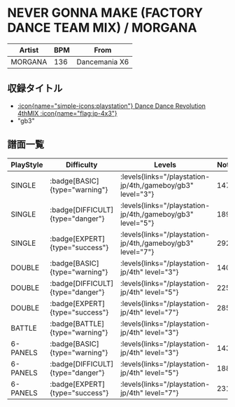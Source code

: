 # NEVER GONNA MAKE (FACTORY DANCE TEAM MIX) / MORGANA

|Artist|BPM|From|
|------|---|----|
|MORGANA|136|Dancemania X6|

## 収録タイトル

- [:icon{name="simple-icons:playstation"} Dance Dance Revolution 4thMIX :icon{name="flag:jp-4x3"}](/playstation-jp/4th)
- "gb3"

## 譜面一覧

|PlayStyle|Difficulty|Levels|Notes|Movie|
|---------|----------|------|-----|-----|
|SINGLE| :badge[BASIC]{type="warning"}| :levels{links="/playstation-jp/4th,/gameboy/gb3" level="3"}|147/0||
|SINGLE| :badge[DIFFICULT]{type="danger"}| :levels{links="/playstation-jp/4th,/gameboy/gb3" level="5"}|189/0||
|SINGLE| :badge[EXPERT]{type="success"}| :levels{links="/playstation-jp/4th,/gameboy/gb3" level="7"}|292/0||
|DOUBLE| :badge[BASIC]{type="warning"}| :levels{links="/playstation-jp/4th" level="3"}|140/0||
|DOUBLE| :badge[DIFFICULT]{type="danger"}| :levels{links="/playstation-jp/4th" level="5"}|225/0||
|DOUBLE| :badge[EXPERT]{type="success"}| :levels{links="/playstation-jp/4th" level="7"}|285/0||
|BATTLE| :badge[BATTLE]{type="warning"}| :levels{links="/playstation-jp/4th" level="3"}|||
|6-PANELS| :badge[BASIC]{type="warning"}| :levels{links="/playstation-jp/4th" level="3"}|143/0||
|6-PANELS| :badge[DIFFICULT]{type="danger"}| :levels{links="/playstation-jp/4th" level="5"}|188/0||
|6-PANELS| :badge[EXPERT]{type="success"}| :levels{links="/playstation-jp/4th" level="7"}|231/0||
